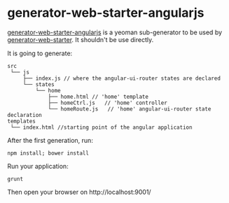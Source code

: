 # generator-web-starter-angularjs


[generator-web-starter-angularjs](https://github.com/forumone/generator-web-starter-angularjs/) is a yeoman sub-generator to be used by [generator-web-starter](https://github.com/forumone/generator-web-starter).
It shouldn't be use directly.

It is going to generate:

```
src
 └── js
     ├── index.js // where the angular-ui-router states are declared
     └── states
         └── home
             ├── home.html // 'home' template
             ├── homeCtrl.js   // 'home' controller
             └── homeRoute.js   // 'home' angular-ui-router state declaration
templates
 └── index.html //starting point of the angular application
```
 
After the first generation, run: 
 
```npm install; bower install```
 
 
Run your application:

```
grunt
```


Then open your browser on http://localhost:9001/
 
 